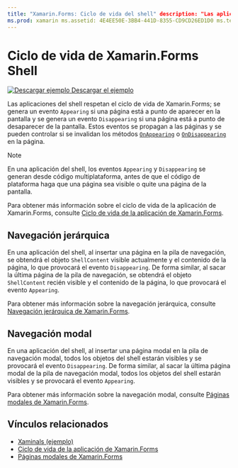 ```yaml
---
title: "Xamarin.Forms: Ciclo de vida del shell" description: "Las aplicaciones del shell respetan el ciclo de vida de Xamarin.Forms; se genera un evento Appearing si una página está a punto de aparecer en la pantalla y un evento Disappearing si una página está a punto de desaparecer de la pantalla."
ms.prod: xamarin ms.assetid: 4E4EE50E-3BB4-441D-8355-CD9CD26ED1D0 ms.technology: xamarin-forms author: davidbritch ms.author: dabritch ms.date: 07/25/2019 no-loc: [Xamarin.Forms, Xamarin.Essentials]
---
```


# <a name="xamarinforms-shell-lifecycle"></a>Ciclo de vida de Xamarin.Forms Shell

[![Descargar ejemplo](~/media/shared/download.png) Descargar el ejemplo](https://docs.microsoft.com/samples/xamarin/xamarin-forms-samples/userinterface-xaminals/)

Las aplicaciones del shell respetan el ciclo de vida de Xamarin.Forms; se genera un evento `Appearing` si una página está a punto de aparecer en la pantalla y se genera un evento `Disappearing` si una página está a punto de desaparecer de la pantalla. Estos eventos se propagan a las páginas y se pueden controlar si se invalidan los métodos [`OnAppearing`](xref:Xamarin.Forms.Page.OnAppearing) o [`OnDisappearing`](xref:Xamarin.Forms.Page.OnDisappearing) en la página.

> [!NOTE]
> En una aplicación del shell, los eventos `Appearing` y `Disappearing` se generan desde código multiplataforma, antes de que el código de plataforma haga que una página sea visible o quite una página de la pantalla.

Para obtener más información sobre el ciclo de vida de la aplicación de Xamarin.Forms, consulte [Ciclo de vida de la aplicación de Xamarin.Forms](~/xamarin-forms/app-fundamentals/app-lifecycle.md).

## <a name="hierarchical-navigation"></a>Navegación jerárquica

En una aplicación del shell, al insertar una página en la pila de navegación, se obtendrá el objeto `ShellContent` visible actualmente y el contenido de la página, lo que provocará el evento `Disappearing`. De forma similar, al sacar la última página de la pila de navegación, se obtendrá el objeto `ShellContent` recién visible y el contenido de la página, lo que provocará el evento `Appearing`.

Para obtener más información sobre la navegación jerárquica, consulte [Navegación jerárquica de Xamarin.Forms](~/xamarin-forms/app-fundamentals/navigation/hierarchical.md).

## <a name="modal-navigation"></a>Navegación modal

En una aplicación del shell, al insertar una página modal en la pila de navegación modal, todos los objetos del shell estarán visibles y se provocará el evento `Disappearing`. De forma similar, al sacar la última página modal de la pila de navegación modal, todos los objetos del shell estarán visibles y se provocará el evento `Appearing`.

Para obtener más información sobre la navegación modal, consulte [Páginas modales de Xamarin.Forms](~/xamarin-forms/app-fundamentals/navigation/modal.md).

## <a name="related-links"></a>Vínculos relacionados

- [Xaminals (ejemplo)](https://docs.microsoft.com/samples/xamarin/xamarin-forms-samples/userinterface-xaminals/)
- [Ciclo de vida de la aplicación de Xamarin.Forms](~/xamarin-forms/app-fundamentals/app-lifecycle.md)
- [Páginas modales de Xamarin.Forms](~/xamarin-forms/app-fundamentals/navigation/modal.md)

